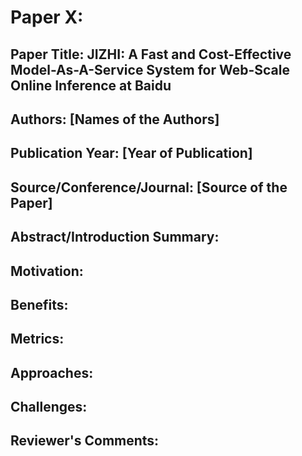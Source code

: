 
# Paper X:

## Paper Title: JIZHI: A Fast and Cost-Effective Model-As-A-Service System for Web-Scale Online Inference at Baidu

## Authors: [Names of the Authors]

## Publication Year: [Year of Publication]

## Source/Conference/Journal: [Source of the Paper]
 
## Abstract/Introduction Summary:

## Motivation:

## Benefits:

## Metrics:

## Approaches:

## Challenges:

## Reviewer's Comments:
